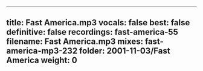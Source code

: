 
---
title: Fast America.mp3
vocals: false
best: false
definitive: false
recordings: fast-america-55
filename: Fast America.mp3
mixes: fast-america-mp3-232
folder: 2001-11-03/Fast America
weight: 0
---
